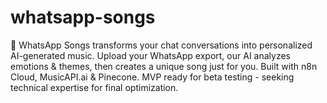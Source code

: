 # whatsapp-songs
🎵 WhatsApp Songs transforms your chat conversations into personalized AI-generated music. Upload your WhatsApp export, our AI analyzes emotions &amp; themes, then creates a unique song just for you. Built with n8n Cloud, MusicAPI.ai &amp; Pinecone. MVP ready for beta testing - seeking technical expertise for final optimization.
